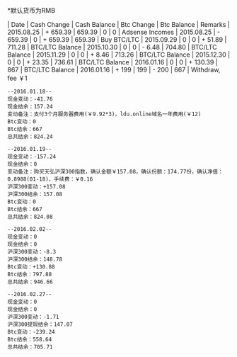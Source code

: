 *默认货币为RMB

| Date             | Cash Change    | Cash Balance  | Btc Change    | Btc Balance   | Remarks
| 2015.08.25       | + 659.39       | 659.39        | 0             | 0             | Adsense Incomes
| 2015.08.25       | - 659.39       | 0             | + 659.39      | 659.39        | Buy BTC/LTC
| 2015.09.29       | 0              | 0             | + 51.89       | 711.28        | BTC/LTC Balance
| 2015.10.30       | 0              | 0             | - 6.48        | 704.80        | BTC/LTC Balance
| 2015.11.29       | 0              | 0             | + 8.46        | 713.26        | BTC/LTC Balance
| 2015.12.30       | 0              | 0             | + 23.35       | 736.61        | BTC/LTC Balance
| 2016.01.16       | 0              | 0             | + 130.39      | 867           | BTC/LTC Balance
| 2016.01.16       | + 199          | 199           | - 200         | 667           | Withdraw, fee ￥1

```
--2016.01.18--
现金变动：-41.76
现金结余：157.24
变动备注：支付3个月服务器费用(￥9.92*3)，ldu.online域名一年费用(￥12)
Btc变动：0
Btc结余：667
总共结余：824.24

--2016.01.19--
现金变动：-157.24
现金结余：0
变动备注：购买天弘沪深300指数，确认金额￥157.08，确认份额：174.77份，确认净值：0.8988(01-18)，手续费：￥0.16
沪深300变动：+157.08
沪深300结余：157.08
Btc变动：0
Btc结余：667
总共结余：824.08

--2016.02.02--
现金变动：0
现金结余：0
沪深300变动：-8.3
沪深300结余：148.78
Btc变动：+130.88
Btc结余：797.88
总共结余：946.66

--2016.02.27--
现金变动：0
现金结余：0
沪深300变动：-1.71
沪深300提现结余：147.07
Btc变动：-239.24
Btc结余：558.64
总共结余：705.71
```
